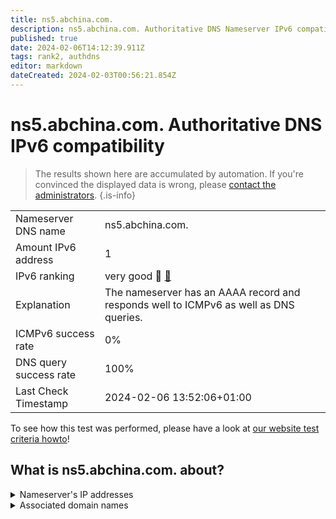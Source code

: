 ```yaml
---
title: ns5.abchina.com.
description: ns5.abchina.com. Authoritative DNS Nameserver IPv6 compatibility
published: true
date: 2024-02-06T14:12:39.911Z
tags: rank2, authdns
editor: markdown
dateCreated: 2024-02-03T00:56:21.854Z
---
```


# ns5.abchina.com. Authoritative DNS IPv6 compatibility

> The results shown here are accumulated by automation. If you're convinced the displayed data is wrong, please [contact the administrators](/howto/chat). 
{.is-info}




|   |   |
| - | - |
| Nameserver DNS name | ns5.abchina.com.
| Amount IPv6 address | 1
| IPv6 ranking | very good :2nd_place_medal: [🔗](/howto/ranking) |
| Explanation | The nameserver has an AAAA record and responds well to ICMPv6 as well as DNS queries. |
| ICMPv6 success rate | 0%|
| DNS query success rate | 100% |
| Last Check Timestamp | 2024-02-06 13:52:06+01:00 |

To see how this test was performed, please have a look at [our website test criteria howto](/howto/testcriteria/authdns)!


## What is ns5.abchina.com. about?




<details>
<summary>Nameserver's IP addresses</summary>

2409:871e:8f01:2041::7

</details>



<details>
<summary>Associated domain names</summary>

www.abchina.com

</details>
